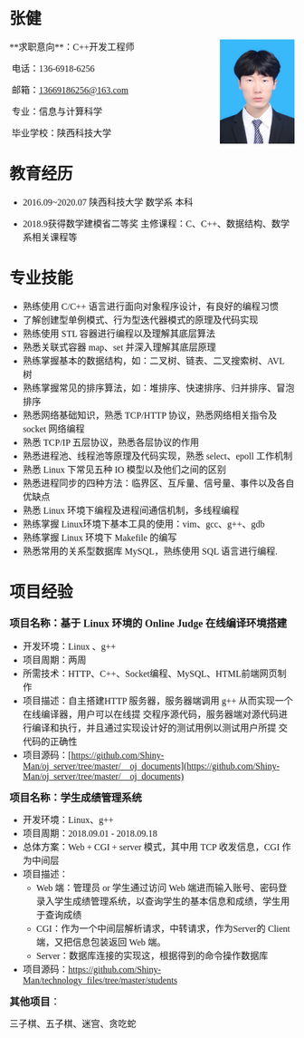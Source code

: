 # <font face="黑体" >张健</font>
<img align="right" src="68b375076203acdb.jpg" style="zoom:18%">
<font face="微软雅黑" size=3>**求职意向**：C++开发工程师</font>

​	<font face="微软雅黑" size=3 >电话：136-6918-6256</font>

​	<font face="微软雅黑" size=3>邮箱：13669186256@163.com</font>

​	<font face="微软雅黑" size=3>专业：信息与计算科学</font>

​	<font face="微软雅黑" size=3>毕业学校：陕西科技大学</font>

# <font face="黑体" >教育经历</font>

- <font face="微软雅黑" size=3>2016.09~2020.07 	陕西科技大学 	数学系 	本科</font> 

- <font face="微软雅黑" size=3>2018.9获得数学建模省二等奖 主修课程：C、C++、数据结构、数学系相关课程等</font>

# <font face="黑体" >专业技能</font>

- <font face="微软雅黑" size=3>熟练使用 C/C++ 语言进行面向对象程序设计，有良好的编程习惯 </font>
- <font face="微软雅黑" size=3>了解创建型单例模式、行为型迭代器模式的原理及代码实现 </font>
- <font face="微软雅黑" size=3>熟练使用 STL 容器进行编程以及理解其底层算法 </font>
- <font face="微软雅黑" size=3>熟悉关联式容器 map、set 并深入理解其底层原理 </font>
- <font face="微软雅黑" size=3>熟练掌握基本的数据结构，如：二叉树、链表、二叉搜索树、AVL 树 </font>
- <font face="微软雅黑" size=3>熟练掌握常见的排序算法，如：堆排序、快速排序、归并排序、冒泡排序 </font>
- <font face="微软雅黑" size=3>熟悉网络基础知识，熟悉 TCP/HTTP 协议，熟悉网络相关指令及 socket 网络编程 </font>
- <font face="微软雅黑" size=3>熟悉 TCP/IP 五层协议，熟悉各层协议的作用 </font>
- <font face="微软雅黑" size=3>熟悉进程池、线程池等原理及代码实现，熟悉 select、epoll 工作机制</font> 
- <font face="微软雅黑" size=3>熟悉 Linux 下常见五种 IO 模型以及他们之间的区别 </font>
- <font face="微软雅黑" size=3>熟悉进程同步的四种方法：临界区、互斥量、信号量、事件以及各自优缺点</font> 
- <font face="微软雅黑" size=3>熟悉 Linux 环境下编程及进程间通信机制，多线程编程 </font>
- <font face="微软雅黑" size=3>熟练掌握 Linux环境下基本工具的使用：vim、gcc、g++、gdb</font> 
- <font face="微软雅黑" size=3>熟练掌握 Linux 环境下 Makefile 的编写 </font>
- <font face="微软雅黑" size=3>熟悉常用的关系型数据库 MySQL，熟练使用 SQL 语言进行编程.</font>

# <font face="黑体" >项目经验</font>



### <font face="微软雅黑" size=4>项目名称：**基于 Linux 环境的 Online Judge 在线编译环境搭建**</font>

- <font face="微软雅黑" size=3>开发环境：Linux 、g++</font>
- <font face="微软雅黑" size=3>项目周期：两周 </font>
- <font face="微软雅黑" size=3>所需技术：HTTP、C++、Socket编程、MySQL、HTML前端网页制作 </font>
- <font face="微软雅黑" size=3>项目描述：自主搭建HTTP 服务器，服务器端调用 g++ 从而实现一个在线编译器，用户可以在线提 交程序源代码，服务器端对源代码进行编译和执行，并且通过实现设计好的测试用例以测试用户所提 交代码的正确性 </font>
- <font face="微软雅黑" size=3>项目源码：[https://github.com/Shiny-Man/oj_server/tree/master/__oj_documents](https://github.com/Shiny-Man/oj_server/tree/master/__oj_documents)</font>



<font face="微软雅黑" size=4>**项目名称：学生成绩管理系统**</font>

- <font face="微软雅黑" size=3>开发环境：Linux、g++</font>
- <font face="微软雅黑" size=3>项目周期：2018.09.01 - 2018.09.18</font>
- <font face="微软雅黑" size=3>总体方案：Web + CGI + server 模式，其中用 TCP 收发信息，CGI 作为中间层</font>
- <font face="微软雅黑" size=3>项目描述：</font>
  - <font face="微软雅黑" size=3>Web 端：管理员 or 学生通过访问 Web 端进而输入账号、密码登录入学生成绩管理系统，以查询学生的基本信息和成绩，学生用于查询成绩</font>
  - <font face="微软雅黑" size=3>CGI：作为一个中间层解析请求，中转请求，作为Server的 Client 端，又把信息包装返回 Web 端。</font>
  - <font face="微软雅黑" size=3>Server：数据库连接的实现这，根据得到的命令操作数据库</font>
- <font face="微软雅黑" size=3>项目源码：https://github.com/Shiny-Man/technology_files/tree/master/students</font>

<font face="微软雅黑" size=4>**其他项目**：</font>

<font face="微软雅黑" size=3>三子棋、五子棋、迷宫、贪吃蛇</font>